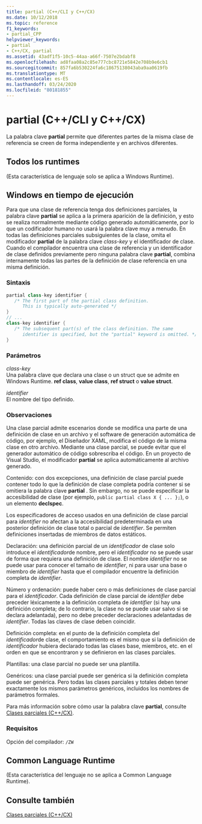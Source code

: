 ```yaml
---
title: partial (C++/CLI y C++/CX)
ms.date: 10/12/2018
ms.topic: reference
f1_keywords:
- partial_CPP
helpviewer_keywords:
- partial
- C++/CX, partial
ms.assetid: 43adf1f5-10c5-44aa-a66f-7507e2bdabf8
ms.openlocfilehash: ad8faa08a2c85e777cbc8721e5842e708b9e6cb1
ms.sourcegitcommit: 857fa6b530224fa6c18675138043aba9aa0619fb
ms.translationtype: MT
ms.contentlocale: es-ES
ms.lasthandoff: 03/24/2020
ms.locfileid: "80181855"
---
```

# <a name="partial--ccli-and-ccx"></a>partial (C++/CLI y C++/CX)

La palabra clave **partial** permite que diferentes partes de la misma clase de referencia se creen de forma independiente y en archivos diferentes.

## <a name="all-runtimes"></a>Todos los runtimes

(Esta característica de lenguaje solo se aplica a Windows Runtime).

## <a name="windows-runtime"></a>Windows en tiempo de ejecución

Para que una clase de referencia tenga dos definiciones parciales, la palabra clave **partial** se aplica a la primera aparición de la definición, y esto se realiza normalmente mediante código generado automáticamente, por lo que un codificador humano no usará la palabra clave muy a menudo. En todas las definiciones parciales subsiguientes de la clase, omita el modificador **partial** de la palabra clave *class-key* y el identificador de clase. Cuando el compilador encuentra una clase de referencia y un identificador de clase definidos previamente pero ninguna palabra clave **partial**, combina internamente todas las partes de la definición de clase referencia en una misma definición.

### <a name="syntax"></a>Sintaxis

```cpp
partial class-key identifier {
   /* The first part of the partial class definition.
      This is typically auto-generated */
}
// ...
class-key identifier {
   /* The subsequent part(s) of the class definition. The same
      identifier is specified, but the "partial" keyword is omitted. */
}
```

### <a name="parameters"></a>Parámetros

*class-key*<br/>
Una palabra clave que declara una clase o un struct que se admite en Windows Runtime. **ref class**, **value class**, **ref struct** o **value struct**.

*identifier*<br/>
El nombre del tipo definido.

### <a name="remarks"></a>Observaciones

Una clase parcial admite escenarios donde se modifica una parte de una definición de clase en un archivo y el software de generación automática de código, por ejemplo, el Diseñador XAML, modifica el código de la misma clase en otro archivo. Mediante una clase parcial, se puede evitar que el generador automático de código sobrescriba el código. En un proyecto de Visual Studio, el modificador **partial** se aplica automáticamente al archivo generado.

Contenido: con dos excepciones, una definición de clase parcial puede contener todo lo que la definición de clase completa podría contener si se omitiera la palabra clave **partial** . Sin embargo, no se puede especificar la accesibilidad de clase (por ejemplo, `public partial class X { ... };`), o un elemento **declspec**.

Los especificadores de acceso usados en una definición de clase parcial para *identifier* no afectan a la accesibilidad predeterminada en una posterior definición de clase total o parcial de *identifier*. Se permiten definiciones insertadas de miembros de datos estáticos.

Declaración: una definición parcial de un *identificador* de clase solo introduce el *identificador*de nombre, pero el *identificador* no se puede usar de forma que requiera una definición de clase. El nombre *identifier* no se puede usar para conocer el tamaño de *identifier*, ni para usar una base o miembro de *identifier* hasta que el compilador encuentre la definición completa de *identifier*.

Número y ordenación: puede haber cero o más definiciones de clase parcial para el *identificador*. Cada definición de clase parcial de *identifier* debe preceder léxicamente a la definición completa de *identifier* (si hay una definición completa; de lo contrario, la clase no se puede usar salvo si se declara adelantada), pero no debe preceder declaraciones adelantadas de *identifier*. Todas las claves de clase deben coincidir.

Definición completa: en el punto de la definición completa del *identificador*de clase, el comportamiento es el mismo que si la definición de *identificador* hubiera declarado todas las clases base, miembros, etc. en el orden en que se encontraron y se definieron en las clases parciales.

Plantillas: una clase parcial no puede ser una plantilla.

Genéricos: una clase parcial puede ser genérica si la definición completa puede ser genérica. Pero todas las clases parciales y totales deben tener exactamente los mismos parámetros genéricos, incluidos los nombres de parámetros formales.

Para más información sobre cómo usar la palabra clave **partial**, consulte [Clases parciales (C++/CX)](https://go.microsoft.com/fwlink/p/?LinkId=249023).

### <a name="requirements"></a>Requisitos

Opción del compilador: `/ZW`

## <a name="common-language-runtime"></a>Common Language Runtime

(Esta característica del lenguaje no se aplica a Common Language Runtime).

## <a name="see-also"></a>Consulte también

[Clases parciales (C++/CX)](https://go.microsoft.com/fwlink/p/?LinkId=249023)
